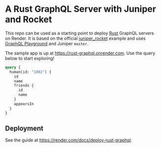 # A Rust GraphQL Server with Juniper and Rocket

This repo can be used as a starting point to deploy [Rust](https://www.rust-lang.org) GraphQL servers on Render.
It is based on the official [juniper_rocket](https://github.com/graphql-rust/juniper/tree/master/juniper_rocket) example
and uses [GraphQL Playground](https://github.com/prisma/graphql-playground/) and Juniper `master`.

The sample app is up at https://rust-graphql.onrender.com. Use the query below to start exploring!

```graphql
query {
  human(id: "1002") {
    id
    name
    friends {
      id
      name
    }
    appearsIn
  }
}
```

## Deployment

See the guide at https://render.com/docs/deploy-rust-graphql.
